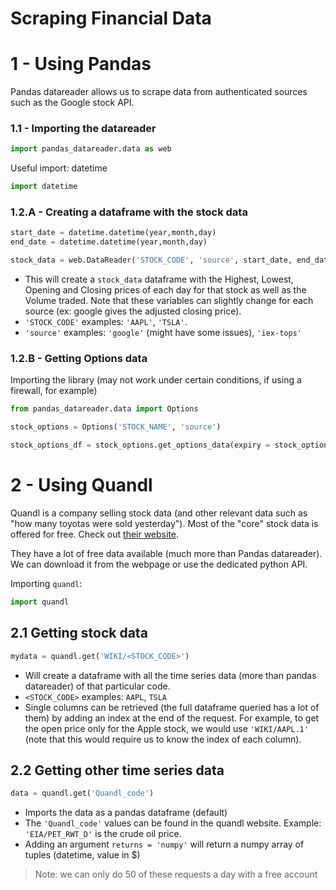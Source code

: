 # Scraping Financial Data

# 1 - Using Pandas
Pandas datareader allows us to scrape data from authenticated sources such as the Google stock API.

### 1.1 - Importing the datareader
```python
import pandas_datareader.data as web
```
Useful import: datetime
```python
import datetime
```

### 1.2.A - Creating a dataframe with the stock data

```python
start_date = datetime.datetime(year,month,day)
end_date = datetime.datetime(year,month,day)

stock_data = web.DataReader('STOCK_CODE', 'source', start_date, end_date)
```
- This will create a `stock_data` dataframe with the Highest, Lowest, Opening and Closing prices of each day for that stock as well as the Volume traded. Note that these variables can slightly change for each source (ex: google gives the adjusted closing price).
- `'STOCK_CODE'` examples: `'AAPL'`, `'TSLA'`.
- `'source'` examples: `'google'` (might have some issues), `'iex-tops'`

### 1.2.B - Getting Options data
Importing the library (may not work under certain conditions, if using a firewall, for example)
```python
from pandas_datareader.data import Options

stock_options = Options('STOCK_NAME', 'source')

stock_options_df = stock_options.get_options_data(expiry = stock_options.expiry_dates[0])
```

# 2 - Using Quandl
Quandl is a company selling stock data (and other relevant data such as "how many toyotas were sold yesterday"). Most of the "core" stock data is offered for free. Check out [their website](quandl.com).

They have a lot of free data available (much more than Pandas datareader). We can download it from the webpage or use the dedicated python API.

Importing `quandl`:
```python
import quandl
```
## 2.1 Getting stock data
```python
mydata = quandl.get('WIKI/<STOCK_CODE>')
```
- Will create a dataframe with all the time series data (more than pandas datareader) of that particular code.
- `<STOCK_CODE>` examples: `AAPL`, `TSLA`
- Single columns can be retrieved (the full dataframe queried has a lot of them) by adding an index at the end of the request. For example, to get the open price only for the Apple stock, we would use `'WIKI/AAPL.1'` (note that this would require us to know the index of each column).


## 2.2 Getting other time series data
```python
data = quandl.get('Quandl_code')
```
- Imports the data as a pandas dataframe (default)
- The `'Quandl_code'` values can be found in the quandl website. Example: `'EIA/PET_RWT_D'` is the crude oil price.
- Adding an argument `returns = 'numpy'` will return a numpy array of tuples (datetime, value in $)
>Note: we can only do 50 of these requests a day with a free account
